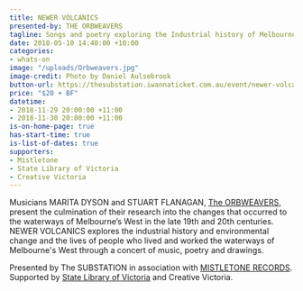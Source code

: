 ```yaml
---
title: NEWER VOLCANICS
presented-by: THE ORBWEAVERS
tagline: Songs and poetry exploring the Industrial history of Melbourne's western waterways
date: 2018-05-10 14:40:00 +10:00
categories:
- whats-on
image: "/uploads/Orbweavers.jpg"
image-credit: Photo by Daniel Aulsebrook
button-url: https://thesubstation.iwannaticket.com.au/event/newer-volcanics-MTUyNzc
price: "$20 + BF"
datetime:
- 2018-11-29 20:00:00 +11:00
- 2018-11-30 20:00:00 +11:00
is-on-home-page: true
has-start-time: true
is-list-of-dates: true
supporters:
- Mistletone
- State Library of Victoria
- Creative Victoria
---
```


Musicians MARITA DYSON and STUART FLANAGAN, [The ORBWEAVERS](http://www.theorbweavers.com/), present the culmination of their research into the changes that occurred to the waterways of Melbourne’s West in the late 19th and 20th centuries. NEWER VOLCANICS explores the industrial history and environmental change and the lives of people who lived and worked the waterways of Melbourne's West through a concert of music, poetry and drawings. 

Presented by The SUBSTATION in association with [MISTLETONE RECORDS](https://www.mistletone.net/). Supported by [State Library of Victoria](https://www.slv.vic.gov.au/) and Creative Victoria.